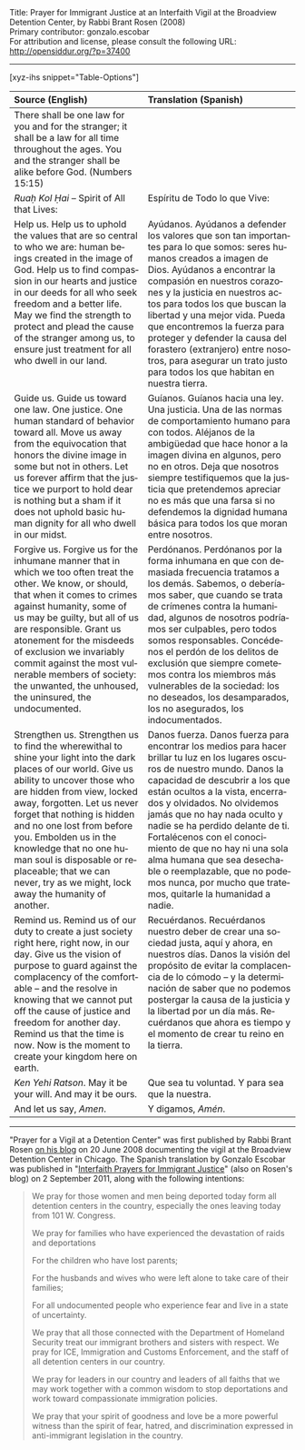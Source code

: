 <html>
<head></head>
<body>
Title: Prayer for Immigrant Justice at an Interfaith Vigil at the Broadview Detention Center, by Rabbi Brant Rosen (2008)<br />
Primary contributor: gonzalo.escobar<br />
For attribution and license, please consult the following URL: <a href="http://opensiddur.org/?p=37400">http://opensiddur.org/?p=37400</a>
<p />
<hr />

[xyz-ihs snippet="Table-Options"]<table style="margin-left: auto; margin-right: auto;" class="draggable">
<thead><tr><th id="x" style="text-align: left;">Source (English)</th><th style="text-align: left;">Translation (Spanish)</th></tr></thead>
<tbody>
<tr><td style="vertical-align:top;">
<div class="english" lang="en">
There shall be one law for you and for the stranger; 
it shall be a law for all time throughout the ages. 
You and the stranger shall be alike before God. <span class="citation">(Numbers 15:15)</span>
</div></td>

<td style="vertical-align:top;">
<div class="spanish" lang="es">

</span></div></td></tr>


<tr><td style="vertical-align:top;">
<div class="english" lang="en">
<em>Ruaḥ Kol Ḥai</em> – Spirit of All that Lives:
</div></td>

<td style="vertical-align:top;">
<div class="spanish" lang="es">
Espíritu de Todo lo que Vive:
</span></div></td></tr>


<tr><td style="vertical-align:top;">
<div class="english" lang="en">
Help us. 
Help us to uphold the values that are so central to who we are: human beings created in the image of God. Help us to find compassion in our hearts and justice in our deeds for all who seek freedom and a better life. May we find the strength to protect and plead the cause of the stranger among us, to ensure just treatment for all who dwell in our land.
</div></td>

<td style="vertical-align:top;">
<div class="spanish" lang="es">
Ayúdanos. 
Ayúdanos a defender los valores que son tan importantes para lo que somos: seres humanos creados a imagen de Dios. Ayúdanos a encontrar la compasión en nuestros corazones y la justicia en nuestros actos para todos los que buscan la libertad y una mejor vida. Pueda que encontremos la fuerza para proteger y defender la causa del forastero (extranjero) entre nosotros, para asegurar un trato justo para todos los que habitan en nuestra tierra.
</span></div></td></tr>


<tr><td style="vertical-align:top;">
<div class="english" lang="en">
Guide us. 
Guide us toward one law. One justice. One human standard of behavior toward all. Move us away from the equivocation that honors the divine image in some but not in others. Let us forever affirm that the justice we purport to hold dear is nothing but a sham if it does not uphold basic human dignity for all who dwell in our midst.
</div></td>

<td style="vertical-align:top;">
<div class="spanish" lang="es">
Guíanos. 
Guíanos hacia una ley. Una justicia. Una de las normas de comportamiento humano para con todos. Aléjanos de la ambigüedad que hace honor a la imagen divina en algunos, pero no en otros. Deja que nosotros siempre testifiquemos que la justicia que pretendemos apreciar no es más que una farsa si no defendemos la dignidad humana básica para todos los que moran entre nosotros.
</span></div></td></tr>


<tr><td style="vertical-align:top;">
<div class="english" lang="en">
Forgive us. 
Forgive us for the inhumane manner that in which we too often treat the other. We know, or should, that when it comes to crimes against humanity, some of us may be guilty, but all of us are responsible. Grant us atonement for the misdeeds of exclusion we invariably commit against the most vulnerable members of society: the unwanted, the unhoused, the uninsured, the undocumented.
</div></td>

<td style="vertical-align:top;">
<div class="spanish" lang="es">
Perdónanos. 
Perdónanos por la forma inhumana en que con demasiada frecuencia tratamos a los demás. Sabemos, o deberíamos saber, que cuando se trata de crímenes contra la humanidad, algunos de nosotros podríamos ser culpables, pero todos somos responsables. Concédenos el perdón de los delitos de exclusión que siempre cometemos contra los miembros más vulnerables de la sociedad: los no deseados, los desamparados, los no asegurados, los indocumentados.
</span></div></td></tr>


<tr><td style="vertical-align:top;">
<div class="english" lang="en">
Strengthen us. 
Strengthen us to find the wherewithal to shine your light into the dark places of our world. Give us ability to uncover those who are hidden from view, locked away, forgotten. Let us never forget that nothing is hidden and no one lost from before you. Embolden us in the knowledge that no one human soul is disposable or replaceable; that we can never, try as we might, lock away the humanity of another.
</div></td>

<td style="vertical-align:top;">
<div class="spanish" lang="es">
Danos fuerza. 
Danos fuerza para encontrar los medios para hacer brillar tu luz en los lugares oscuros de nuestro mundo. Danos la capacidad de descubrir a los que están ocultos a la vista, encerrados y olvidados. No olvidemos jamás que no hay nada oculto y nadie se ha perdido delante de ti. Fortalécenos con el conocimiento de que no hay ni una sola alma humana que sea desechable o reemplazable, que no podemos nunca, por mucho que tratemos, quitarle la humanidad a nadie.
</span></div></td></tr>


<tr><td style="vertical-align:top;">
<div class="english" lang="en">
Remind us. 
Remind us of our duty to create a just society right here, right now, in our day. Give us the vision of purpose to guard against the complacency of the comfortable – and the resolve in knowing that we cannot put off the cause of justice and freedom for another day. Remind us that the time is now. Now is the moment to create your kingdom here on earth.
</div></td>

<td style="vertical-align:top;">
<div class="spanish" lang="es">
Recuérdanos. 
Recuérdanos nuestro deber de crear una sociedad justa, aquí y ahora, en nuestros días. Danos la visión del propósito de evitar la complacencia de lo cómodo – y la determinación de saber que no podemos postergar la causa de la justicia y la libertad por un día más. Recuérdanos que ahora es tiempo y el momento de crear tu reino en la tierra.
</span></div></td></tr>


<tr><td style="vertical-align:top;">
<div class="english" lang="en">
<em>Ken Yehi Ratson</em>. May it be your will. 
And may it be ours.
</div></td>

<td style="vertical-align:top;">
<div class="spanish" lang="es">
Que sea tu voluntad. 
Y para sea que la nuestra.
</span></div></td></tr>


<tr><td style="vertical-align:top;">
<div class="english" lang="en">
And let us say, <em>Amen</em>.
</div></td>

<td style="vertical-align:top;">
<div class="spanish" lang="es">
Y digamos, <em>Amén</em>.
</div></td></tr>
</tbody></table>

<hr />

"Prayer for a Vigil at a Detention Center" was first published by Rabbi Brant Rosen <a href="https://rabbibrant.com/2008/06/20/prayer-for-a-vigil-at-a-detention-center/">on his blog</a> on 20 June 2008 documenting the vigil at the Broadview Detention Center in Chicago. The Spanish translation by Gonzalo Escobar was published in "<a href="https://rabbibrant.com/2011/09/02/interfaith-prayers-for-immigrant-justice">Interfaith Prayers for Immigrant Justice</a>" (also on Rosen's blog) on 2 September 2011, along with the following intentions:

<blockquote>
We pray for those women and men being deported today form all detention centers in the country, especially the ones leaving today from 101 W. Congress.

We pray for families who have experienced the devastation of raids and deportations

For the children who have lost parents;

For the husbands and wives who were left alone to take care of their families;

For all undocumented people who experience fear and live in a state of uncertainty.

We pray that all those connected with the Department of Homeland Security treat our immigrant brothers and sisters with respect. We pray for ICE, Immigration and Customs Enforcement, and the staff of all detention centers in our country.

We pray for leaders in our country and leaders of all faiths that we may work together with a common wisdom to stop deportations and work toward compassionate immigration policies.

We pray that your spirit of goodness and love be a more powerful witness than the spirit of fear, hatred, and discrimination expressed in anti-immigrant legislation in the country.
</blockquote>

&nbsp;
</body>
</html>